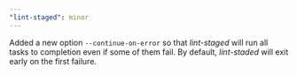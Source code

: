```yaml
---
"lint-staged": minor
---
```


Added a new option `--continue-on-error` so that _lint-staged_ will run all tasks to completion even if some of them fail. By default, _lint-staded_ will exit early on the first failure.
